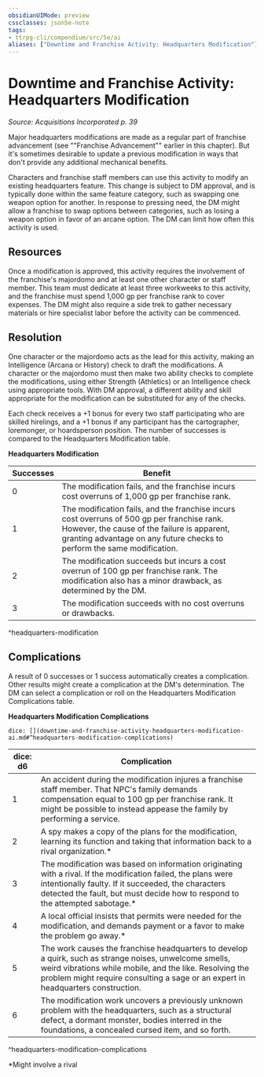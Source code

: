 ```yaml
---
obsidianUIMode: preview
cssclasses: json5e-note
tags:
- ttrpg-cli/compendium/src/5e/ai
aliases: ["Downtime and Franchise Activity: Headquarters Modification"]
---
```

# Downtime and Franchise Activity: Headquarters Modification
*Source: Acquisitions Incorporated p. 39* 

Major headquarters modifications are made as a regular part of franchise advancement (see ""Franchise Advancement"" earlier in this chapter). But it's sometimes desirable to update a previous modification in ways that don't provide any additional mechanical benefits.

Characters and franchise staff members can use this activity to modify an existing headquarters feature. This change is subject to DM approval, and is typically done within the same feature category, such as swapping one weapon option for another. In response to pressing need, the DM might allow a franchise to swap options between categories, such as losing a weapon option in favor of an arcane option. The DM can limit how often this activity is used.

## Resources

Once a modification is approved, this activity requires the involvement of the franchise's majordomo and at least one other character or staff member. This team must dedicate at least three workweeks to this activity, and the franchise must spend 1,000 gp per franchise rank to cover expenses. The DM might also require a side trek to gather necessary materials or hire specialist labor before the activity can be commenced.

## Resolution

One character or the majordomo acts as the lead for this activity, making an Intelligence (Arcana or History) check to draft the modifications. A character or the majordomo must then make two ability checks to complete the modifications, using either Strength (Athletics) or an Intelligence check using appropriate tools. With DM approval, a different ability and skill appropriate for the modification can be substituted for any of the checks.

Each check receives a +1 bonus for every two staff participating who are skilled hirelings, and a +1 bonus if any participant has the cartographer, loremonger, or hoardsperson position. The number of successes is compared to the Headquarters Modification table.

**Headquarters Modification**

| Successes | Benefit |
|-----------|---------|
| 0 | The modification fails, and the franchise incurs cost overruns of 1,000 gp per franchise rank. |
| 1 | The modification fails, and the franchise incurs cost overruns of 500 gp per franchise rank. However, the cause of the failure is apparent, granting advantage on any future checks to perform the same modification. |
| 2 | The modification succeeds but incurs a cost overrun of 100 gp per franchise rank. The modification also has a minor drawback, as determined by the DM. |
| 3 | The modification succeeds with no cost overruns or drawbacks. |
^headquarters-modification

## Complications

A result of 0 successes or 1 success automatically creates a complication. Other results might create a complication at the DM's determination. The DM can select a complication or roll on the Headquarters Modification Complications table.

**Headquarters Modification Complications**

`dice: [](downtime-and-franchise-activity-headquarters-modification-ai.md#^headquarters-modification-complications)`

| dice: d6 | Complication |
|----------|--------------|
| 1 | An accident during the modification injures a franchise staff member. That NPC's family demands compensation equal to 100 gp per franchise rank. It might be possible to instead appease the family by performing a service. |
| 2 | A spy makes a copy of the plans for the modification, learning its function and taking that information back to a rival organization.* |
| 3 | The modification was based on information originating with a rival. If the modification failed, the plans were intentionally faulty. If it succeeded, the characters detected the fault, but must decide how to respond to the attempted sabotage.* |
| 4 | A local official insists that permits were needed for the modification, and demands payment or a favor to make the problem go away.* |
| 5 | The work causes the franchise headquarters to develop a quirk, such as strange noises, unwelcome smells, weird vibrations while mobile, and the like. Resolving the problem might require consulting a sage or an expert in headquarters construction. |
| 6 | The modification work uncovers a previously unknown problem with the headquarters, such as a structural defect, a dormant monster, bodies interred in the foundations, a concealed cursed item, and so forth. |
^headquarters-modification-complications

*Might involve a rival